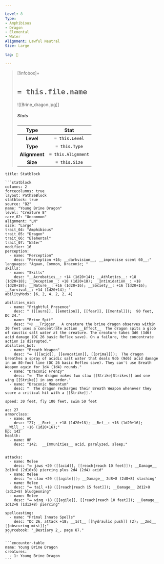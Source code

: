 ```yaml
---

Level: 8
Type:
- Amphibious
- Dragon
- Elemental
- Water
Alignment: Lawful Neutral
Size: Large

tag: 👹

---
```


> [!infobox]+
> #  `= this.file.name`
> ![[Brine_dragon.jpg]]
> ##### Stats
> Type | Stat |
> :---:|:---:|
> **Level** | `= this.Level` |
> **Type** | `= this.Type` |
> **Alignment** | `= this.Alignment` |
> **Size** | `= this.Size` |



````ad-info
title: Statblock

```statblock
columns: 2
forcecolumns: true
layout: Path2eBlock
statblock: true
source: "B2"
name: "Young Brine Dragon"
level: "Creature 8"
rare_02: "Uncommon"
alignment: "LN"
size: "Large"
trait_04: "Amphibious"
trait_05: "Dragon"
trait_06: "Elemental"
trait_07: "Water"
modifier: 16
perception:
  - name: "Perception"
    desc: "Perception +16; __darkvision__, __imprecise scent 60__;"
languages: "Aquan, Common, Draconic; "
skills:
  - name: "Skills"
    desc: "__Acrobatics__: +14 (1d20+14); __Athletics__: +18 (1d20+18); __Deception__: +18 (1d20+18); __Intimidation__: +18 (1d20+18); __Nature__: +16 (1d20+16); __Society__: +16 (1d20+16); __Survival__: +14 (1d20+14); "
abilityMods: [6, 2, 4, 2, 2, 4]

abilities_mid:
  - name: "Frightful Presence"
    desc: " ([[aura]], [[emotion]], [[fear]], [[mental]]);  90 feet, DC 24."
  - name: "Brine Spit"
    desc: "⬲ __Trigger__ A creature the brine dragon observes within 30 feet uses a concentrate action __Effect__  The dragon spits a glob of caustic salt water at the creature. The creature takes 3d6 (3d6) acid damage (DC 26 basic Reflex save). On a failure, the concentrate action is disrupted."
abilities_bot:
  - name: "Breath Weapon"
    desc: "⬺ ([[acid]], [[evocation]], [[primal]]);  The dragon breathes a spray of acidic salt water that deals 9d6 (9d6) acid damage in an 80-foot line (DC 26 basic Reflex save). They can't use Breath Weapon again for 1d4 (1d4) rounds."
  - name: "Draconic Frenzy"
    desc: "⬺  The dragon makes two claw [[Strike|Strikes]] and one wing [[Strike]] in any order."
  - name: "Draconic Momentum"
    desc: "  The dragon recharges their Breath Weapon whenever they score a critical hit with a [[Strike]]."

speed: 30 feet, fly 100 feet, swim 50 feet

ac: 27
armorclass:
  - name: AC
    desc: "27; __Fort__: +18 (1d20+18); __Ref__: +16 (1d20+16); __Will__: +16 (1d20+16);"
hp: 142
health:
  - name: HP
    desc: "142;  __Immunities__ acid, paralyzed, sleep;"


attacks:
  - name: Melee
    desc: "⬻ jaws +20 ([[acid]], [[reach|reach 10 feet]]); __Damage__ 2d10+8 (2d10+8) piercing plus 2d4 (2d4) acid"
  - name: Melee
    desc: "⬻ claw +20 ([[agile]]); __Damage__ 2d8+8 (2d8+8) slashing"
  - name: Melee
    desc: "⬻ tail +18 ([[reach|reach 15 feet]]); __Damage__ 2d12+8 (2d12+8) bludgeoning"
  - name: Melee
    desc: "⬻ wing +18 ([[agile]], [[reach|reach 10 feet]]); __Damage__ 1d12+8 (1d12+8) piercing"

spellcasting:
  - name: "Primal Innate Spells"
    desc: "DC 26, attack +18; __1st__ [[hydraulic push]] (2); __2nd__ [[obscuring mist]];"
sourcebook: "_Bestiary 2_, page 87."
```

```encounter-table
name: Young Brine Dragon
creatures:
  - 1: Young Brine Dragon
```

````


